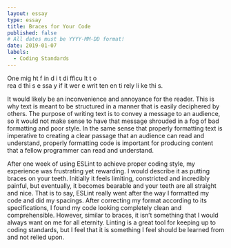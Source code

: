 ```yaml
---
layout: essay
type: essay
title: Braces for Your Code
published: false
# All dates must be YYYY-MM-DD format!
date: 2019-01-07
labels:
  - Coding Standards
---
```

One mig ht f in d i t	di fficu lt t o 	
	rea d thi s  e ssa y		 if it
wer e writ ten		 en ti rely li ke thi s.
				      
It would likely be an inconvenience and annoyance for the reader. This is why text is meant to be structured in a manner that is easily deciphered by others. The purpose of writing text is to convey a message to an audience, so it would not make sense to have that message shrouded in a fog of bad formatting and poor style. In the same sense that properly formatting text is imperative to creating a clear passage that an audience can read and understand, properly formatting code is important for producing content that a fellow programmer can read and understand.

After one week of using ESLint to achieve proper coding style, my experience was frustrating yet rewarding.  I would describe it as putting braces on your teeth. Initially it feels limiting, constricted and incredibly painful, but eventually, it becomes bearable and your teeth are all straight and nice. That is to say, ESLint really went after the way I formatted my code and did my spacings. After correcting my format according to its specifications, I found my code looking completely clean and comprehensible. However, similar to braces, it isn’t something that I would always want on me for all eternity. Linting is a great tool for keeping up to coding standards, but I feel that it is something I feel should be learned from and not relied upon.  
